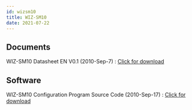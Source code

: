 ```yaml
---
id: wizsm10
title: WIZ-SM10
date: 2021-07-22
---
```


## Documents

WIZ-SM10 Datasheet EN V0.1 (2010-Sep-7) : <a href="/img/products/Obsolete/WIZ-SM10/Documents/WIZ-SM10_Datasheet_EN_V0.1.pdf" target="_blank">Click for download</a>

## Software

WIZ-SM10 Configuration Program Source Code (2010-Sep-17) : <a href="/img/products/Obsolete/WIZ-SM10/SW/WIZ-SM10 Configuration Program Source Code.rar" target="_blank">Click for download</a>